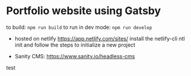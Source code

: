 # Portfolio website using Gatsby

to build: ```npm run build```
to run in dev mode: ```npm run develop```

- hosted on netlify https://app.netlify.com/sites/
install the netlify-cli
ntl init and follow the steps to initialize a new project 

- Sanity CMS: https://www.sanity.io/headless-cms

test